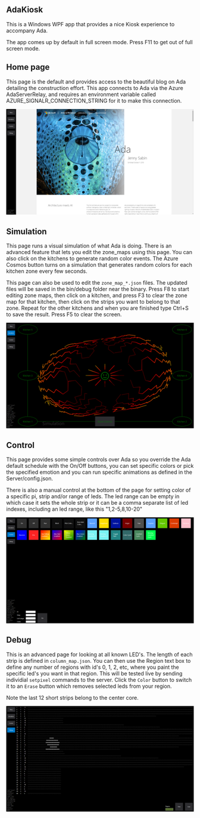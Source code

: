## AdaKiosk

This is a Windows WPF app that provides a nice Kiosk experience to
accompany Ada.

The app comes up by default in full screen mode.  Press F11 to get out of full screen mode.

## Home page

This page is the default and provides access to the beautiful blog on Ada
detailing the construction effort.  This app connects to Ada via the
Azure AdaServerRelay, and requires an environment variable called
AZURE_SIGNALR_CONNECTION_STRING for it to make this connection.

![image](images/home.png)

## Simulation

This page runs a visual simulation of what Ada is doing. There is an
advanced feature that lets you edit the zone_maps using this page. You
can also click on the kitchens to generate random color events. The
Azure Cosmos button turns on a simulation that generates random colors
for each kitchen zone every few seconds.

This page can also be used to edit the `zone_map_*.json` files. The
updated files will be saved in the bin/debug folder near the binary.
Press F8 to start editing zone maps, then click on a kitchen, and
press F3 to clear the zone map for that kitchen, then click on the
strips you want to belong to that zone.  Repeat for the other kitchens
and when you are finished type Ctrl+S to save the result. Press F5 to
clear the screen.

![image](images/simulation.png)

## Control

This page provides some simple controls over Ada so you override the Ada
default schedule with the On/Off buttons, you can set specific colors or
pick the specified emotion and you can run specific animations as defined
in the Server/config.json.

There is also a manual control at the bottom of the page for setting color
of a specific pi, strip and/or range of leds.  The led range can be empty
in which case it sets the whole strip or it can be a comma separate list of
led indexes, including an led range, like this "1,2-5,8,10-20"

![image](images/control.png)

## Debug

This is an advanced page for looking at all known LED's.  The length
of each strip is defined in `column_map.json`.  You can then use the
Region text box to define any number of regions with id's 0, 1, 2,
etc, where you paint the specific led's you want in that region.  This
will be tested live by sending individial `setpixel` commands to the
server. Click the `Color` button to switch it to an `Erase` button
which removes selected leds from your region.

Note the last 12 short strips belong to the center core.

![image](images/debug.png)
